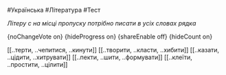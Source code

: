 #Українська #Література #Тест

*Літеру с на місці пропуску потрібно писати в усіх словах рядка*

{noChangeVote on}
{hideProgress on}
{shareEnable off}
{hideCount on}

[[..терти, ..чепитися, ..кинути]]
[[..творити, ..класти, ..хибити]]
[[..казати, ..цідити, ..хитрувати]]
[[..пекти, ..шити, ..формувати]]
[[..клеїти, ..простити, ..цілити]]
